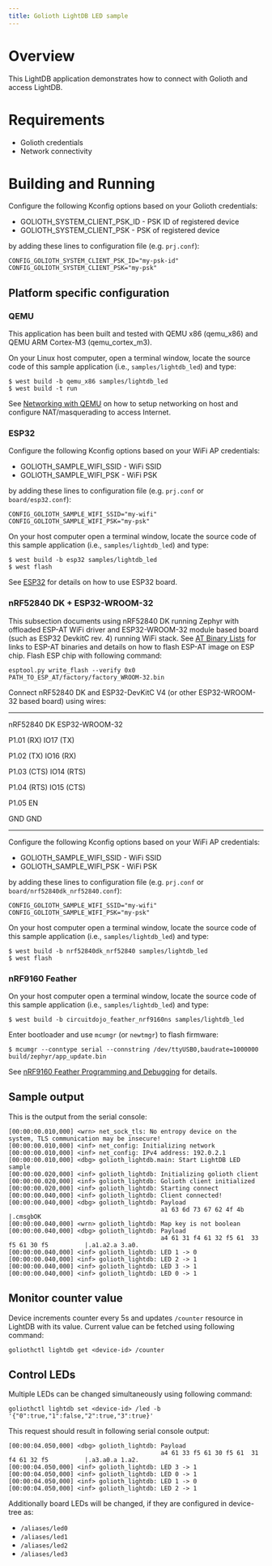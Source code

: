 ```yaml
---
title: Golioth LightDB LED sample
---
```


# Overview

This LightDB application demonstrates how to connect with Golioth and
access LightDB.

# Requirements

-   Golioth credentials
-   Network connectivity

# Building and Running

Configure the following Kconfig options based on your Golioth
credentials:

-   GOLIOTH_SYSTEM_CLIENT_PSK_ID - PSK ID of registered device
-   GOLIOTH_SYSTEM_CLIENT_PSK - PSK of registered device

by adding these lines to configuration file (e.g. `prj.conf`):

``` {.cfg}
CONFIG_GOLIOTH_SYSTEM_CLIENT_PSK_ID="my-psk-id"
CONFIG_GOLIOTH_SYSTEM_CLIENT_PSK="my-psk"
```

## Platform specific configuration

### QEMU

This application has been built and tested with QEMU x86 (qemu_x86) and
QEMU ARM Cortex-M3 (qemu_cortex_m3).

On your Linux host computer, open a terminal window, locate the source
code of this sample application (i.e., `samples/lightdb_led`) and type:

``` {.console}
$ west build -b qemu_x86 samples/lightdb_led
$ west build -t run
```

See [Networking with
QEMU](https://docs.zephyrproject.org/latest/guides/networking/qemu_setup.html#networking-with-qemu)
on how to setup networking on host and configure NAT/masquerading to
access Internet.

### ESP32

Configure the following Kconfig options based on your WiFi AP
credentials:

-   GOLIOTH_SAMPLE_WIFI_SSID - WiFi SSID
-   GOLIOTH_SAMPLE_WIFI_PSK - WiFi PSK

by adding these lines to configuration file (e.g. `prj.conf` or
`board/esp32.conf`):

``` {.cfg}
CONFIG_GOLIOTH_SAMPLE_WIFI_SSID="my-wifi"
CONFIG_GOLIOTH_SAMPLE_WIFI_PSK="my-psk"
```

On your host computer open a terminal window, locate the source code of
this sample application (i.e., `samples/lightdb_led`) and type:

``` {.console}
$ west build -b esp32 samples/lightdb_led
$ west flash
```

See
[ESP32](https://docs.zephyrproject.org/latest/boards/xtensa/esp32/doc/index.html)
for details on how to use ESP32 board.

### nRF52840 DK + ESP32-WROOM-32

This subsection documents using nRF52840 DK running Zephyr with
offloaded ESP-AT WiFi driver and ESP32-WROOM-32 module based board (such
as ESP32 DevkitC rev. 4) running WiFi stack. See [AT Binary
Lists](https://docs.espressif.com/projects/esp-at/en/latest/AT_Binary_Lists/index.html)
for links to ESP-AT binaries and details on how to flash ESP-AT image on
ESP chip. Flash ESP chip with following command:

``` {.console}
esptool.py write_flash --verify 0x0 PATH_TO_ESP_AT/factory/factory_WROOM-32.bin
```

Connect nRF52840 DK and ESP32-DevKitC V4 (or other ESP32-WROOM-32 based
board) using wires:

  ----------- ----------------
  nRF52840 DK ESP32-WROOM-32

  P1.01 (RX)  IO17 (TX)

  P1.02 (TX)  IO16 (RX)

  P1.03 (CTS) IO14 (RTS)

  P1.04 (RTS) IO15 (CTS)

  P1.05       EN

  GND         GND
  ----------- ----------------

Configure the following Kconfig options based on your WiFi AP
credentials:

-   GOLIOTH_SAMPLE_WIFI_SSID - WiFi SSID
-   GOLIOTH_SAMPLE_WIFI_PSK - WiFi PSK

by adding these lines to configuration file (e.g. `prj.conf` or
`board/nrf52840dk_nrf52840.conf`):

``` {.cfg}
CONFIG_GOLIOTH_SAMPLE_WIFI_SSID="my-wifi"
CONFIG_GOLIOTH_SAMPLE_WIFI_PSK="my-psk"
```

On your host computer open a terminal window, locate the source code of
this sample application (i.e., `samples/lightdb_led`) and type:

``` {.console}
$ west build -b nrf52840dk_nrf52840 samples/lightdb_led
$ west flash
```

### nRF9160 Feather

On your host computer open a terminal window, locate the source code of
this sample application (i.e., `samples/lightdb_led`) and type:

``` {.console}
$ west build -b circuitdojo_feather_nrf9160ns samples/lightdb_led
```

Enter bootloader and use `mcumgr` (or `newtmgr`) to flash firmware:

``` {.console}
$ mcumgr --conntype serial --connstring /dev/ttyUSB0,baudrate=1000000 build/zephyr/app_update.bin
```

See [nRF9160 Feather Programming and
Debugging](https://docs.jaredwolff.com/nrf9160-programming-and-debugging.html)
for details.

## Sample output

This is the output from the serial console:

``` {.console}
[00:00:00.010,000] <wrn> net_sock_tls: No entropy device on the system, TLS communication may be insecure!
[00:00:00.010,000] <inf> net_config: Initializing network
[00:00:00.010,000] <inf> net_config: IPv4 address: 192.0.2.1
[00:00:00.010,000] <dbg> golioth_lightdb.main: Start LightDB LED sample
[00:00:00.020,000] <inf> golioth_lightdb: Initializing golioth client
[00:00:00.020,000] <inf> golioth_lightdb: Golioth client initialized
[00:00:00.020,000] <inf> golioth_lightdb: Starting connect
[00:00:00.040,000] <inf> golioth_lightdb: Client connected!
[00:00:00.040,000] <dbg> golioth_lightdb: Payload
                                          a1 63 6d 73 67 62 4f 4b                          |.cmsgbOK
[00:00:00.040,000] <wrn> golioth_lightdb: Map key is not boolean
[00:00:00.040,000] <dbg> golioth_lightdb: Payload
                                          a4 61 31 f4 61 32 f5 61  33 f5 61 30 f5          |.a1.a2.a 3.a0.
[00:00:00.040,000] <inf> golioth_lightdb: LED 1 -> 0
[00:00:00.040,000] <inf> golioth_lightdb: LED 2 -> 1
[00:00:00.040,000] <inf> golioth_lightdb: LED 3 -> 1
[00:00:00.040,000] <inf> golioth_lightdb: LED 0 -> 1
```

## Monitor counter value

Device increments counter every 5s and updates `/counter` resource in
LightDB with its value. Current value can be fetched using following
command:

``` {.console}
goliothctl lightdb get <device-id> /counter
```

## Control LEDs

Multiple LEDs can be changed simultaneously using following command:

``` {.console}
goliothctl lightdb set <device-id> /led -b '{"0":true,"1":false,"2":true,"3":true}'
```

This request should result in following serial console output:

``` {.console}
[00:00:04.050,000] <dbg> golioth_lightdb: Payload
                                          a4 61 33 f5 61 30 f5 61  31 f4 61 32 f5          |.a3.a0.a 1.a2.
[00:00:04.050,000] <inf> golioth_lightdb: LED 3 -> 1
[00:00:04.050,000] <inf> golioth_lightdb: LED 0 -> 1
[00:00:04.050,000] <inf> golioth_lightdb: LED 1 -> 0
[00:00:04.050,000] <inf> golioth_lightdb: LED 2 -> 1
```

Additionally board LEDs will be changed, if they are configured in
device-tree as:

-   `/aliases/led0`
-   `/aliases/led1`
-   `/aliases/led2`
-   `/aliases/led3`

